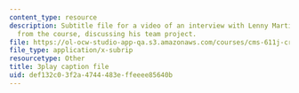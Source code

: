 ```yaml
---
content_type: resource
description: Subtitle file for a video of an interview with Lenny Martinez, a student
  from the course, discussing his team project.
file: https://ol-ocw-studio-app-qa.s3.amazonaws.com/courses/cms-611j-creating-video-games-fall-2014/def132c03f2a4744483effeeee85640b_jbhbJBtS48w.srt
file_type: application/x-subrip
resourcetype: Other
title: 3play caption file
uid: def132c0-3f2a-4744-483e-ffeeee85640b
---
```

